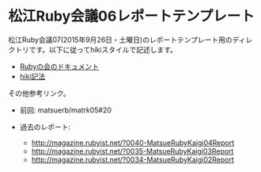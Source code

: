 # 松江Ruby会議06レポートテンプレート

松江Ruby会議07(2015年9月26日・土曜日)のレポートテンプレート用のディレ
クトリです。以下に従ってhikiスタイルで記述します。

* [Rubyの会のドキュメント](https://github.com/ruby-no-kai/official/wiki/RegionalrubykaigiRubimaReport)
* [hiki記法](http://hikiwiki.org/ja/TextFormattingRules.html)

その他参考リンク。

* 前回: matsuerb/matrk05#20

* 過去のレポート:
  * http://magazine.rubyist.net/?0040-MatsueRubyKaigi04Report
  * http://magazine.rubyist.net/?0035-MatsueRubyKaigi03Report
  * http://magazine.rubyist.net/?0034-MatsueRubyKaigi02Report
